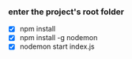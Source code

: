 ### enter the project's root folder

- [x] npm install 
- [x] npm install -g nodemon
- [x] nodemon start index.js
